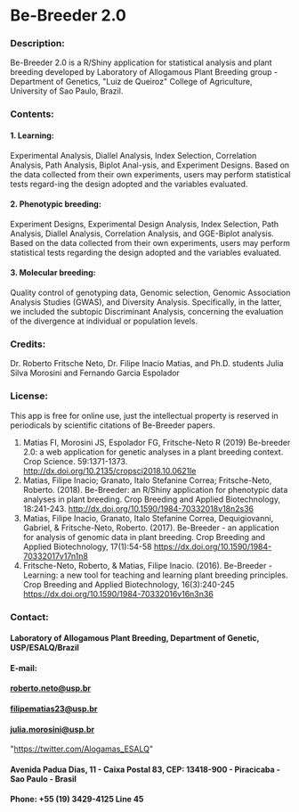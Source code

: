 ﻿# Be-Breeder 2.0 

### Description: 

Be-Breeder 2.0 is a R/Shiny application for statistical analysis and plant breeding developed by Laboratory of Allogamous Plant Breeding group - Department of Genetics, "Luiz de Queiroz" College of Agriculture, University of Sao Paulo, Brazil.

### Contents: 

#### 1.	Learning:  
Experimental Analysis, Diallel Analysis, Index Selection, Correlation Analysis, Path Analysis, Biplot Anal-ysis, and Experiment Designs. Based on the data collected from their own experiments, users may perform statistical tests regard-ing the design adopted and the variables evaluated.
#### 2.	Phenotypic breeding: 
Experiment Designs, Experimental Design Analysis, Index Selection, Path Analysis, Diallel Analysis, Correlation Analysis, and GGE-Biplot analysis. Based on the data collected from their own experiments, users may perform statistical tests regarding the design adopted and the variables evaluated.
#### 3.	Molecular breeding: 
Quality control of genotyping data, Genomic selection, Genomic Association Analysis Studies (GWAS), and Diversity Analysis. Specifically, in the latter, we included the subtopic Discriminant Analysis, concerning the evaluation of the divergence at individual or population levels.

### Credits: 

Dr. Roberto Fritsche Neto, Dr. Filipe Inacio Matias, and Ph.D. students  Julia Silva Morosini and Fernando Garcia Espolador 

### License: 

This app is free for online use, just the intellectual property is reserved in periodicals by scientific citations of Be-Breeder papers.

1. Matias FI, Morosini JS, Espolador FG, Fritsche-Neto R (2019) Be-breeder 2.0: a web application for genetic analyses in a plant breeding context. Crop Science. 59:1371-1373. http://dx.doi.org/10.2135/cropsci2018.10.0621le
2. Matias, Filipe Inacio; Granato, Italo Stefanine Correa; Fritsche-Neto, Roberto. (2018). Be-Breeder: an R/Shiny application for phenotypic data analyses in plant breeding. Crop Breeding and Applied Biotechnology, 18:241-243. http://dx.doi.org/10.1590/1984-70332018v18n2s36
3. Matias, Filipe Inacio, Granato, Italo Stefanine Correa, Dequigiovanni, Gabriel, & Fritsche-Neto, Roberto. (2017). Be-Breeder - an application for analysis of genomic data in plant breeding. Crop Breeding and Applied Biotechnology, 17(1):54-58 https://dx.doi.org/10.1590/1984-70332017v17n1n8
4. Fritsche-Neto, Roberto, & Matias, Filipe Inacio. (2016). Be-Breeder - Learning: a new tool for teaching and learning plant breeding principles. Crop Breeding and Applied Biotechnology, 16(3):240-245 https://dx.doi.org/10.1590/1984-70332016v16n3n36

### Contact:

#### Laboratory of Allogamous Plant Breeding, Department of Genetic, USP/ESALQ/Brazil 

#### E-mail: 
#### roberto.neto@usp.br
#### filipematias23@usp.br
#### julia.morosini@usp.br
        
"https://twitter.com/Alogamas_ESALQ"

#### Avenida Padua Dias, 11 - Caixa Postal 83, CEP: 13418-900 - Piracicaba - Sao Paulo - Brasil

#### Phone: +55 (19) 3429-4125 Line 45




